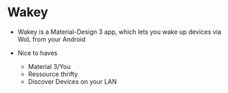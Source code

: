 # **Wakey**

- Wakey is a Material-Design 3 app, which lets you wake up devices via WoL from your Android

- Nice to haves
  - Material 3/You
  - Ressource thrifty
  - Discover Devices on your LAN
